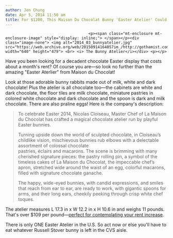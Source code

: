 ```yaml
---
author: Jen Chung
date: Apr 5, 2014 11:50 am
title: For $1200, This Maison Du Chocolat Bunny 'Easter Atelier' Could Be Yours
---
```


	
										<p><span class="mt-enclosure mt-enclosure-image" style="display: inline;"> </span></p><div class="image-none"> <img alt="2014_03_bunnyatelier.jpg" src="https://web.archive.org/web/20150914164057im_/http://gothamist.com/attachments/jen/2014_03_bunnyatelier.jpg" width="640" height="479"> <br> <i> The Bunny Atelier</i></div> <p></p>

<p>Have you been looking for a decadent chocolate Easter display that costs about a month&apos;s rent? Of course you are&#x2014;so look no further than the amazing &quot;Easter Aterlier&quot; from Maison du Chocolat!</p>

<p>Look at those adorable bunny rabbits made out of milk, white and dark chocolate! Plus the atelier is all chocolate too&#x2014;the cabinets are white and dark chocolate, the floor tiles are milk chocolate, miniature pastries in colored white chocolate and dark chocolate and the spoon is dark and milk chocolate. There are also praline eggs! Here is the company&apos;s description:</p><blockquote>To celebrate Easter 2014, Nicolas Cloiseau, Master Chef of La Maison du Chocolat has crafted a magical chocolate atelier run by playful Easter bunnies.<p></p>

<p>Turning upside down the world of sculpted chocolate, in Cloiseau&#x2019;s childlike vision, mischievous bunnies rub elbows with a delectable assortment of colossal chocolate<br>
pastries, &#xE9;clairs and macarons. The scene is brimming with many cherished signature pieces: the pastry rolling pin, a symbol of the timeless cakes of La Maison du Chocolat, the impeccable chef&#x2019;s apron, stretched wide around the waist of an egg, colorful macarons, filled with signature chocolate ganache.</p>

<p>The happy, wide-eyed bunnies, with candid expressions, and smiles that reach from ear to ear, are ready to work, with gigantic spoons for arms, and their long ears, cheekily peeking through crisp white chef toques.</p></blockquote>The atelier measures L 17.3 in x W 12.2 in x H 10.6 in and weighs 11 pounds. That&apos;s over $109 per pound&#x2014;<a href="https://web.archive.org/web/20150914164057/http://gothamist.com/2014/04/04/brooklyn_rents_cant_stop_wont_stop.php">perfect for contemplating your rent increase</a>.<p></p>

<p>There is only ONE Easter Atelier in the U.S. So act now or else you&apos;ll have to eat whatever Russell Stover bunny is left in the CVS aisle.</p>					
										
									
				